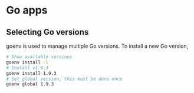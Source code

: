 # Go apps

## Selecting Go versions

goenv is used to manage multiple Go versions. To install a new Go version,

```bash
# Show available versions
goenv install -l
# Install v1.9.3
goenv install 1.9.3
# Set global version, this must be done once
goenv global 1.9.3
```